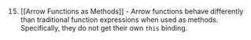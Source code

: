 15. [[Arrow Functions as Methods]] - Arrow functions behave differently than traditional function expressions when used as methods. Specifically, they do not get their own `this` binding. 